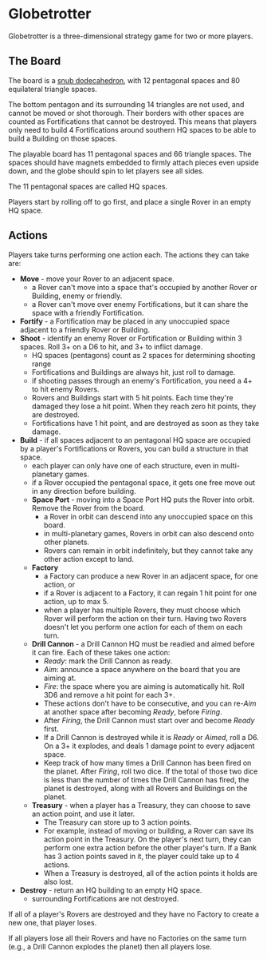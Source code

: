 # Globetrotter

Globetrotter is a three-dimensional strategy game for two or more players.

## The Board

The board is a [snub dodecahedron](https://en.wikipedia.org/wiki/Snub_dodecahedron), with 12 pentagonal spaces and 80 equilateral triangle spaces.

The bottom pentagon and its surrounding 14 triangles are not used, and cannot be moved or shot thorough. Their borders with other spaces are counted as Fortifications that cannot be destroyed. This means that players only need to build 4 Fortifications around southern HQ spaces to be able to build a Building on those spaces.

The playable board has 11 pentagonal spaces and 66 triangle spaces. The spaces should have magnets embedded to firmly attach pieces even upside down, and the globe should spin to let players see all sides.

The 11 pentagonal spaces are called HQ spaces.

Players start by rolling off to go first, and place a single Rover in an empty HQ space.

## Actions

Players take turns performing one action each. The actions they can take are:

- **Move** - move your Rover to an adjacent space.
  - a Rover can't move into a space that's occupied by another Rover or Building, enemy or friendly.
  - a Rover can't move over enemy Fortifications, but it can share the space with a friendly Fortification.
- **Fortify** - a Fortification may be placed in any unoccupied space adjacent to a friendly Rover or Building.
- **Shoot** - identify an enemy Rover or Fortification or Building within 3 spaces. Roll 3+ on a D6 to hit, and 3+ to inflict damage.
  - HQ spaces (pentagons) count as 2 spaces for determining shooting range
  - Fortifications and Buildings are always hit, just roll to damage.
  - if shooting passes through an enemy's Fortification, you need a 4+ to hit enemy Rovers.
  - Rovers and Buildings start with 5 hit points. Each time they're damaged they lose a hit point. When they reach zero hit points, they are destroyed.
  - Fortifications have 1 hit point, and are destroyed as soon as they take damage.
- **Build** - if all spaces adjacent to an pentagonal HQ space are occupied by a player's Fortifications or Rovers, you can build a structure in that space.
  - each player can only have one of each structure, even in multi-planetary games.
  - if a Rover occupied the pentagonal space, it gets one free move out in any direction before building.
  - **Space Port** - moving into a Space Port HQ puts the Rover into orbit. Remove the Rover from the board.
    - a Rover in orbit can descend into any unoccupied space on this board.
    - in multi-planetary games, Rovers in orbit can also descend onto other planets.
    - Rovers can remain in orbit indefinitely, but they cannot take any other action except to land.
  - **Factory**
    - a Factory can produce a new Rover in an adjacent space, for one action, or
    - if a Rover is adjacent to a Factory, it can regain 1 hit point for one action, up to max 5.
    - when a player has multiple Rovers, they must choose which Rover will perform the action on their turn. Having two Rovers doesn't let you perform one action for each of them on each turn.
  - **Drill Cannon** - a Drill Cannon HQ must be readied and aimed before it can fire. Each of these takes one action:
    - _Ready_: mark the Drill Cannon as ready.
    - _Aim_: announce a space anywhere on the board that you are aiming at.
    - _Fire_: the space where you are aiming is automatically hit. Roll 3D6 and remove a hit point for each 3+.
    - These actions don't have to be consecutive, and you can re-_Aim_ at another space after becoming _Ready_, before _Firing_.
    - After _Firing_, the Drill Cannon must start over and become _Ready_ first.
    - If a Drill Cannon is destroyed while it is _Ready_ or _Aimed_, roll a D6. On a 3+ it explodes, and deals 1 damage point to every adjacent space.
    - Keep track of how many times a Drill Cannon has been fired on the planet. After _Firing_, roll two dice. If the total of those two dice is less than the number of times the Drill Cannon has fired, the planet is destroyed, along with all Rovers and Buildings on the planet.
  - **Treasury** - when a player has a Treasury, they can choose to save an action point, and use it later.
    - The Treasury can store up to 3 action points.
    - For example, instead of moving or building, a Rover can save its action point in the Treasury. On the player's next turn, they can perform one extra action before the other player's turn. If a Bank has 3 action points saved in it, the player could take up to 4 actions.
    - When a Treasury is destroyed, all of the action points it holds are also lost.
- **Destroy** - return an HQ building to an empty HQ space.
    - surrounding Fortifications are not destroyed.
 
If all of a player's Rovers are destroyed and they have no Factory to create a new one, that player loses.

If all players lose all their Rovers and have no Factories on the same turn (e.g., a Drill Cannon explodes the planet) then all players lose.
